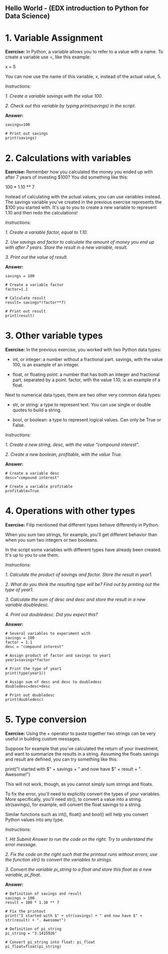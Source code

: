 ## Hello World - (EDX introduction to Python for Data Science)
# 1. Variable Assignment
**Exercise:** 
In Python, a variable allows you to refer to a value with a name. To create a variable use =, like this example:

x = 5

You can now use the name of this variable, x, instead of the actual value, 5.

*Instructions:*

*1. Create a variable savings with the value 100.*

*2. Check out this variable by typing print(savings) in the script.*

**Answer:**

```# Create a variable savings
savings=100

# Print out savings
print(savings)
```

# 2. Calculations with variables
**Exercise:**
Remember how you calculated the money you ended up with after 7 years of investing $100? You did something like this:

100 * 1.10 ** 7

Instead of calculating with the actual values, you can use variables instead. The savings variable you've created in the previous exercise represents the $100 you started with. It's up to you to create a new variable to represent 1.10 and then redo the calculations!

*Instructions:*

*1. Create a variable factor, equal to 1.10.*

*2. Use savings and factor to calculate the amount of money you end up with after 7 years. Store the result in a new variable, result.*

*3. Print out the value of result.*

**Answer:**

```# Create a variable savings
savings = 100

# Create a variable factor
factor=1.1

# Calculate result
result= savings*(factor**7)

# Print out result
print(result)
```

# 3. Other variable types
**Exercise:**
In the previous exercise, you worked with two Python data types:

* int, or integer: a number without a fractional part. savings, with the value 100, is an example of an integer.

* float, or floating point: a number that has both an integer and fractional part, separated by a point. factor, with the value 1.10, is an example of a float.

Next to numerical data types, there are two other very common data types:

* str, or string: a type to represent text. You can use single or double quotes to build a string.

* bool, or boolean: a type to represent logical values. Can only be True or False.

*Instructions:*

*1. Create a new string, desc, with the value "compound interest".*

*2. Create a new boolean, profitable, with the value True.*



**Answer:**

```
# Create a variable desc
desc="compound interest"

# Create a variable profitable
profitable=True
```
# 4. Operations with other types
**Exercise:**
Filip mentioned that different types behave differently in Python.

When you sum two strings, for example, you'll get different behavior than when you sum two integers or two booleans.

In the script some variables with different types have already been created. It's up to you to use them.

*Instructions:*

*1. Calculate the product of savings and factor. Store the result in year1.*

*2. What do you think the resulting type will be? Find out by printing out the type of year1.*

*3. Calculate the sum of desc and desc and store the result in a new variable doubledesc.*

*4. Print out doubledesc. Did you expect this?*



**Answer:**

```
# Several variables to experiment with
savings = 100
factor = 1.1
desc = "compound interest"

# Assign product of factor and savings to year1
year1=savings*factor

# Print the type of year1
print(type(year1))

# Assign sum of desc and desc to doubledesc
doubledesc=desc+desc

# Print out doubledesc
print(doubledesc)
```
# 5. Type conversion
**Exercise:**
Using the + operator to paste together two strings can be very useful in building custom messages.

Suppose for example that you've calculated the return of your investment, and want to summarize the results in a string. Assuming the floats savings and result are defined, you can try something like this:

print("I started with $" + savings + " and now have $" + result + ". Awesome!")

This will not work, though, as you cannot simply sum strings and floats.

To fix the error, you'll need to explicitly convert the types of your variables. More specifically, you'll need str(), to convert a value into a string. str(savings), for example, will convert the float savings to a string.

Similar functions such as int(), float() and bool() will help you convert Python values into any type.

*Instructions:*

*1. Hit Submit Answer to run the code on the right. Try to understand the error message.*

*2. Fix the code on the right such that the printout runs without errors; use the function str() to convert the variables to strings.*

*3. Convert the variable pi_string to a float and store this float as a new variable, pi_float.*




**Answer:**

```
# Definition of savings and result
savings = 100
result = 100 * 1.10 ** 7

# Fix the printout
print("I started with $" + str(savings) + " and now have $" + str(result) + ". Awesome!")

# Definition of pi_string
pi_string = "3.1415926"

# Convert pi_string into float: pi_float
pi_float=float(pi_string)
``` 


